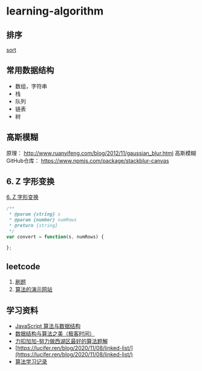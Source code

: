 # learning-algorithm

## 排序

[sort](https://github.com/zeroone001/learning-algorithm/tree/main/%E6%8E%92%E5%BA%8F)

## 常用数据结构

* 数组，字符串
* 栈
* 队列
* 链表
* 树


## 高斯模糊

原理： http://www.ruanyifeng.com/blog/2012/11/gaussian_blur.html
高斯模糊GitHub仓库： https://www.npmjs.com/package/stackblur-canvas

## 6. Z 字形变换

[6. Z 字形变换](https://leetcode-cn.com/problems/zigzag-conversion)

```js
/**
 * @param {string} s
 * @param {number} numRows
 * @return {string}
 */
var convert = function(s, numRows) {

};
```

## leetcode

1. [刷题](https://github.com/azl397985856/leetcode)
2. [算法的演示网站](https://recursion.vercel.app/%E3%80%82)


## 学习资料

* [JavaScript 算法与数据结构](https://github.com/trekhleb/javascript-algorithms/blob/master/README.zh-CN.md)
* [数据结构与算法之美（极客时间）](https://time.geekbang.org/column/article/41802)
* [力扣加加-努力做西湖区最好的算法题解](https://leetcode-solution-leetcode-pp.gitbook.io/leetcode-solution/thinkings/tree#dan-shuang-di-gui)
* [https://lucifer.ren/blog/2020/11/08/linked-list/](https://lucifer.ren/blog/2020/11/08/linked-list/)
* [算法学习记录](https://juejin.cn/post/6900698814093459463)
